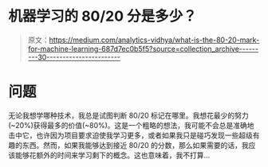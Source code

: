 # 机器学习的 80/20 分是多少？

> 原文：<https://medium.com/analytics-vidhya/what-is-the-80-20-mark-for-machine-learning-687d7ec0b5f5?source=collection_archive---------30----------------------->

# 问题

无论我想学哪种技术，我总是试图判断 80/20 标记在哪里。我想花最少的努力(~20%)获得最多的价值(~80%)。这是一个粗略的想法，我可能不会总是准确地击中它，也许因为项目要求迫使我学习更多，或者如果我只是碰巧发现一些超级有趣的东西。然而，如果我能够达到接近 80/20 的分数，那么如果需要的话，我应该能够花额外的时间来学习剩下的概念。这也意味着，我不打算…